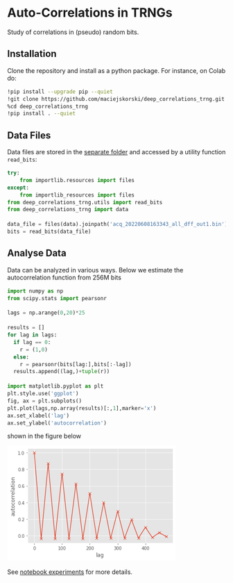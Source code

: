 # Auto-Correlations in TRNGs
Study of correlations in (pseudo) random bits.

## Installation

Clone the repository and install as a python package. For instance, on Colab do:

```bash
!pip install --upgrade pip --quiet
!git clone https://github.com/maciejskorski/deep_correlations_trng.git --quiet
%cd deep_correlations_trng
!pip install . --quiet
```

## Data Files

Data files are stored in the [separate folder](src/deep_correlations_trng/data) and accessed by a utility function `read_bits`:

```python
try:
    from importlib.resources import files
except:
    from importlib_resources import files
from deep_correlations_trng.utils import read_bits
from deep_correlations_trng import data

data_file = files(data).joinpath('acq_20220608163343_all_dff_out1.bin')
bits = read_bits(data_file)
```

## Analyse Data

Data can be analyzed in various ways. Below we estimate the autocorrelation function from 256M bits

```python
import numpy as np
from scipy.stats import pearsonr

lags = np.arange(0,20)*25

results = []
for lag in lags:
  if lag == 0:
    r = (1,0)
  else:
    r = pearsonr(bits[lag:],bits[:-lag])
  results.append((lag,)+tuple(r))

import matplotlib.pyplot as plt
plt.style.use('ggplot')
fig, ax = plt.subplots()
plt.plot(lags,np.array(results)[:,1],marker='x')
ax.set_xlabel('lag')
ax.set_ylabel('autocorrelation')

```
shown in the figure below

![autocorrelation function estimated from 256M of bits](src/deep_correlations_trng/autocorr.png)

See [notebook experiments](notebooks) for more details.
